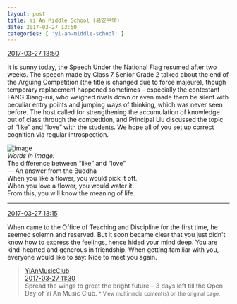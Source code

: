 ```yaml
---
layout: post
title: Yi An Middle School (易安中学)
date: 2017-03-27 13:50
categories: [ 'yi-an-middle-school' ]
---
```


<div class="weibo-info">
  <a href="http://weibo.com/6074218720/EBIIU6RYQ">2017-03-27 13:50</a>
</div>

It is sunny today, the Speech Under the National Flag resumed after two weeks. The speech made by Class 7 Senior Grade 2 talked about the end of the Arguing Competition (the title is changed due to force majeure), though temporary replacement happened sometimes – especially the contestant FANG Xiang-rui, who weighed rivals down or even made them be silent with peculiar entry points and jumping ways of thinking, which was never seen before. The host called for strengthening the accumulation of knowledge out of class through the competition, and Principal Liu discussed the topic of “like” and “love” with the students. We hope all of you set up correct cognition via regular introspection.

<!-- more -->

![image](https://wx1.sinaimg.cn/mw690/006D4NLGgy1fe1coze9fsj30f50c1mz0.jpg)  
*Words in image:*  
The difference between “like” and “love”  
— An answer from the Buddha  
When you like a flower, you would pick it off.  
When you love a flower, you would water it.  
From this, you will know the meaning of life.

---

<div class="weibo-info">
  <a href="http://weibo.com/6074218720/EBIIU6RYQ">2017-03-27 13:15</a>
</div>

When came to the Office of Teaching and Discipline for the first time, he seemed solemn and reserved. But it soon became clear that you just didn't know how to express the feelings, hence hided your mind deep. You are kind-hearted and generous in friendship. When getting familiar with you, everyone would like to say: Nice to meet you again.

> <div class="weibo-post-name">
>   <a href="http://weibo.com/u/6094546964">YiAnMusicClub</a>
> </div>
> <div class="weibo-info">
>   <a href="http://weibo.com/6094546964/EBI20EoFG">2017-03-27 11:30</a>
> </div>
> Spread the wings to greet the bright future – 3 days left till the Open Day of Yi An Music Club.  
> <small>* View multimedia content(s) on the original page.</small>
